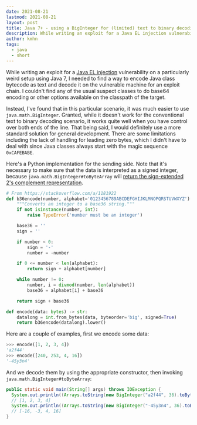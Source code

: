 ```yaml
---
date: 2021-08-21
lastmod: 2021-08-21
layout: post
title: Java 7+ - using a BigInteger for (limited) text to binary decoding
description: While writing an exploit for a Java EL injection vulnerability on a particularly weird setup using Java 7, I needed to find a way to encode Java class bytecode...
author: kmhn
tags:
  - java
  - short
---
```

While writing an exploit for a [Java EL injection](https://owasp.org/www-community/vulnerabilities/Expression_Language_Injection) vulnerability on a particularly weird setup using Java 7, I needed to find a way to encode Java class bytecode as text and decode it on the vulnerable machine for an exploit chain. I couldn't find any of the usual suspect classes to do base64 encoding or other options available on the classpath of the target.

Instead, I've found that in this particular scenario, it was much easier to use `java.math.BigInteger`. Granted, while it doesn't work for the conventional text to binary decoding scenario, it works quite well when you have control over both ends of the line. That being said, I would definitely use a more standard solution for general development. There are some limitations including the lack of handling for leading zero bytes, which I didn't have to deal with since Java classes always start with the magic sequence `0xCAFEBABE`.

Here's a Python implementation for the sending side. Note that it's necessary to make sure that the data is interpreted as a signed integer, because `java.math.BigInteger#toByteArray` will [return the sign-extended 2's complement representation](https://docs.oracle.com/javase/7/docs/api/java/math/BigInteger.html#toByteArray()).
```python
# From https://stackoverflow.com/a/1181922
def b36encode(number, alphabet='0123456789ABCDEFGHIJKLMNOPQRSTUVWXYZ'):
    """Converts an integer to a base36 string."""
    if not isinstance(number, int):
        raise TypeError('number must be an integer')

    base36 = ''
    sign = ''

    if number < 0:
        sign = '-'
        number = -number

    if 0 <= number < len(alphabet):
        return sign + alphabet[number]

    while number != 0:
        number, i = divmod(number, len(alphabet))
        base36 = alphabet[i] + base36

    return sign + base36

def encode(data: bytes) -> str:
    datalong = int.from_bytes(data, byteorder='big', signed=True)
    return b36encode(datalong).lower()
```
Here are a couple of examples, first we encode some data:
```python
>>> encode([1, 2, 3, 4])
'a2f44'
>>> encode([240, 253, 4, 16])
'-45y3n4'
```

And we decode them by using the appropriate constructor, then invoking `java.math.BigInteger#toByteArray`:
```java
public static void main(String[] args) throws IOException {
  System.out.println((Arrays.toString(new BigInteger("a2f44", 36).toByteArray())));
  // [1, 2, 3, 4]
  System.out.println((Arrays.toString(new BigInteger("-45y3n4", 36).toByteArray())));
  // [-16, -3, 4, 16]
}
```